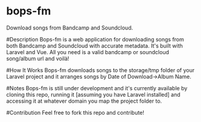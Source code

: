 # bops-fm
Download songs from Bandcamp and Soundcloud.

#Description
Bops-fm is a web application for downloading songs from both Bandcamp and Soundcloud with accurate metadata. It's built with Laravel and Vue. All you need is a valid bandcamp or soundcloud song/album url and voilà! 

#How It Works
Bops-fm downloads songs to the storage/tmp folder of your Laravel project and it arranges songs by Date of Download->Album Name.

#Notes
Bops-fm is still under development and it's currently available by cloning this repo, running it [assuming you have Laravel installed] and accessing it at whatever domain you map the project folder to.

#Contribution
Feel free to fork this repo and contribute!